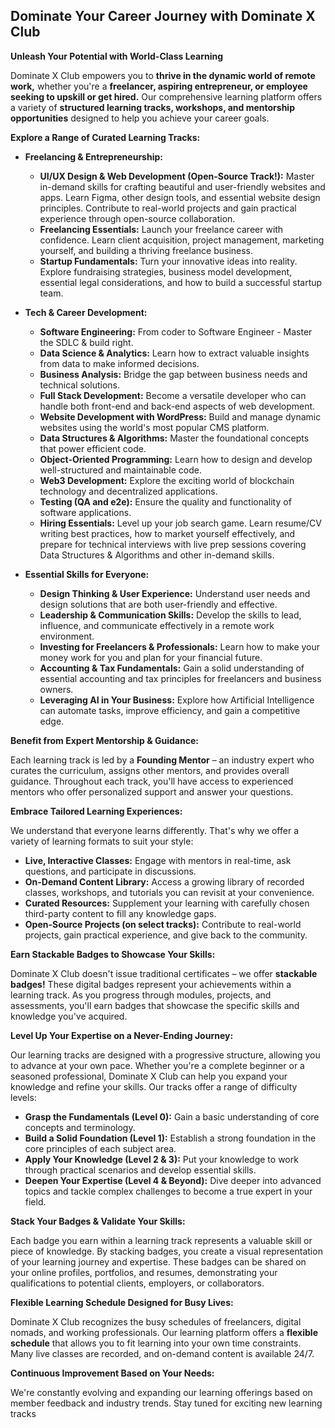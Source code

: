 ## Dominate Your Career Journey with Dominate X Club

**Unleash Your Potential with World-Class Learning**

Dominate X Club empowers you to **thrive in the dynamic world of remote work,**  whether you're a **freelancer, aspiring entrepreneur, or employee seeking to upskill or get hired.**  Our comprehensive learning platform offers a variety of **structured learning tracks, workshops, and mentorship opportunities** designed to help you achieve your career goals.

**Explore a Range of Curated Learning Tracks:**

* **Freelancing & Entrepreneurship:**
    * **UI/UX Design & Web Development (Open-Source Track!):** Master in-demand skills for crafting beautiful and user-friendly websites and apps. Learn Figma, other design tools, and essential website design principles. Contribute to real-world projects and gain practical experience through open-source collaboration.
    * **Freelancing Essentials:** Launch your freelance career with confidence. Learn client acquisition, project management, marketing yourself, and building a thriving freelance business.
    * **Startup Fundamentals:**  Turn your innovative ideas into reality. Explore fundraising strategies, business model development, essential legal considerations, and how to build a successful startup team. 

* **Tech & Career Development:**
    * **Software Engineering:** From coder to Software Engineer - Master the SDLC & build right. 
    * **Data Science & Analytics:**  Learn how to extract valuable insights from data to make informed decisions. 
    * **Business Analysis:** Bridge the gap between business needs and technical solutions. 
    * **Full Stack Development:** Become a versatile developer who can handle both front-end and back-end aspects of web development. 
    * **Website Development with WordPress:** Build and manage dynamic websites using the world's most popular CMS platform.
    * **Data Structures & Algorithms:** Master the foundational concepts that power efficient code.
    * **Object-Oriented Programming:** Learn how to design and develop well-structured and maintainable code. 
    * **Web3 Development:** Explore the exciting world of blockchain technology and decentralized applications.
    * **Testing (QA and e2e):** Ensure the quality and functionality of software applications. 
    * **Hiring Essentials:** Level up your job search game. Learn resume/CV writing best practices, how to market yourself effectively, and prepare for technical interviews with live prep sessions covering Data Structures & Algorithms and other in-demand skills.

* **Essential Skills for Everyone:**
    * **Design Thinking & User Experience:** Understand user needs and design solutions that are both user-friendly and effective.
    * **Leadership & Communication Skills:** Develop the skills to lead, influence, and communicate effectively in a remote work environment. 
    * **Investing for Freelancers & Professionals:** Learn how to make your money work for you and plan for your financial future.
    * **Accounting & Tax Fundamentals:** Gain a solid understanding of essential accounting and tax principles for freelancers and business owners.
    * **Leveraging AI in Your Business:** Explore how Artificial Intelligence can automate tasks, improve efficiency, and gain a competitive edge.


**Benefit from Expert Mentorship & Guidance:**

Each learning track is led by a **Founding Mentor** – an industry expert who curates the curriculum, assigns other mentors, and provides overall guidance. Throughout each track, you'll have access to experienced mentors who offer personalized support and answer your questions.

**Embrace Tailored Learning Experiences:**

We understand that everyone learns differently. That's why we offer a variety of learning formats to suit your style:

* **Live, Interactive Classes:** Engage with mentors in real-time, ask questions, and participate in discussions.
* **On-Demand Content Library:** Access a growing library of recorded classes, workshops, and tutorials you can revisit at your convenience.
* **Curated Resources:** Supplement your learning with carefully chosen third-party content to fill any knowledge gaps.
* **Open-Source Projects (on select tracks):** Contribute to real-world projects, gain practical experience, and give back to the community.


**Earn Stackable Badges to Showcase Your Skills:**

Dominate X Club doesn't issue traditional certificates – we offer **stackable badges!** These digital badges represent your achievements within a learning track. As you progress through modules, projects, and assessments, you'll earn badges that showcase the specific skills and knowledge you've acquired.

**Level Up Your Expertise on a Never-Ending Journey:**

Our learning tracks are designed with a progressive structure, allowing you to advance at your own pace. Whether you're a complete beginner or a seasoned professional, Dominate X Club can help you expand your knowledge and refine your skills. Our tracks offer a range of difficulty levels:

* **Grasp the Fundamentals (Level 0):** Gain a basic understanding of core concepts and terminology.
* **Build a Solid Foundation (Level 1):** Establish a strong foundation in the core principles of each subject area.
* **Apply Your Knowledge (Level 2 & 3):** Put your knowledge to work through practical scenarios and develop essential skills.
* **Deepen Your Expertise (Level 4 & Beyond):** Dive deeper into advanced topics and tackle complex challenges to become a true expert in your field. 

**Stack Your Badges & Validate Your Skills:**

Each badge you earn within a learning track represents a valuable skill or piece of knowledge. By stacking badges, you create a visual representation of your learning journey and expertise. These badges can be shared on your online profiles, portfolios, and resumes, demonstrating your qualifications to potential clients, employers, or collaborators.

**Flexible Learning Schedule Designed for Busy Lives:**

Dominate X Club recognizes the busy schedules of freelancers, digital nomads, and working professionals.  Our learning platform offers a **flexible schedule** that allows you to fit learning into your own time constraints. Many live classes are recorded, and on-demand content is available 24/7. 


**Continuous Improvement Based on Your Needs:**

We're constantly evolving and expanding our learning offerings based on member feedback and industry trends.  Stay tuned for exciting new learning tracks

